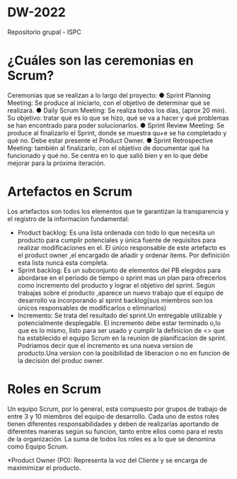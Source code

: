 # DW-2022
Repositorio grupal - ISPC

# ¿Cuáles son las ceremonias en Scrum?
Ceremonias que se realizan a lo largo del proyecto:
● Sprint Planning Meeting: Se produce al iniciarlo, con el objetivo de determinar qué se realizará.
● Daily Scrum Meeting: Se realiza todos los días, (aprox 20 min). Su objetivo: tratar qué es lo que se hizo, qué se va a hacer y qué problemas se han encontrado para poder solucionarlos.
● Sprint Review Meeting: Se produce al finalizarlo el Sprint, donde se muestra qu+e se ha completado y qué no. Debe estar presente el Product Owner.
● Sprint Retrospective Meeting: también al finalizarlo, con el objetivo de documentar qué ha funcionado y qué no. Se centra en lo que salió bien y en lo que debe mejorar para la próxima iteración.
# Artefactos en Scrum

Los artefactos son todos los elementos que te garantizan la transparencia y el registro de la informacion fundamental:
* Product backlog:
Es una lista ordenada con todo lo que necesita un producto para cumplir potenciales y única fuente de requisitos para realizar modificaciones en el.
El único responsable de este artefacto es el product owner ,el encargado de añadir y ordenar ítems.
Por definición esta lista nunca esta completa.
* Sprint backlog:
Es un subconjunto de elementos del PB elegidos para abordarse en el periodo de tiempo o sprint mas un plan para ofrecerlos como incremento del producto y lograr el objetivo del sprint.
Según trabajas sobre el producto ,aparece un nuevo trabajo que el equipo de desarrollo va incorporando al sprint backlog(sus miembros son los únicos responsables de modificarlos o eliminarlos)
* Incremento:
Se trata del resultado del sprint.Un entregable utilizable y potencialmente desplegable.
El incremento debe estar terminado o,lo que es lo mismo, listo para ser usado y cumplir la definicion de <<terminado>> que ha establecido el equipo Scrum en la reunion de planificacion de sprint.
Podriamos decir que el incremento es una nueva version de producto.Una version con la posibilidad de liberacion o no en funcion de la decisión del produc owner.


# Roles en Scrum
Un equipo Scrum, por lo general, esta compuesto por grupos de trabajo de entre 3 y 10 miembros del equipo de desarrollo. Cada uno de estos roles tienen diferentes responsabilidades y deben de realizarlas aportando de diferentes maneras según su funcion, tanto entre ellos como para el resto de la organización. La suma de todos los roles es a lo que se denomina como Equipo Scrum.
  
*Product Owner (PO): Representa la voz del Cliente y se encarga de maximimizar el producto.
